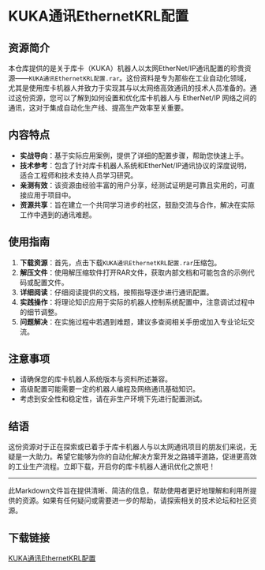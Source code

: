 # KUKA通讯EthernetKRL配置

## 资源简介

本仓库提供的是关于库卡（KUKA）机器人以太网EtherNet/IP通讯配置的珍贵资源——`KUKA通讯EthernetKRL配置.rar`。这份资料是专为那些在工业自动化领域，尤其是使用库卡机器人并致力于实现其与以太网络高效通讯的技术人员准备的。通过这份资源，您可以了解到如何设置和优化库卡机器人与 EtherNet/IP 网络之间的通讯，这对于集成自动化生产线、提高生产效率至关重要。

## 内容特点

- **实战导向**：基于实际应用案例，提供了详细的配置步骤，帮助您快速上手。
- **技术参考**：包含了针对库卡机器人系统和EtherNet/IP通讯协议的深度说明，适合工程师和技术支持人员学习研究。
- **亲测有效**：该资源由经验丰富的用户分享，经测试证明是可靠且实用的，可直接应用于项目中。
- **资源共享**：旨在建立一个共同学习进步的社区，鼓励交流与合作，解决在实际工作中遇到的通讯难题。

## 使用指南

1. **下载资源**：首先，点击下载`KUKA通讯EthernetKRL配置.rar`压缩包。
2. **解压文件**：使用解压缩软件打开RAR文件，获取内部文档和可能包含的示例代码或配置文件。
3. **详细阅读**：仔细阅读提供的文档，按照指导逐步进行通讯配置。
4. **实践操作**：将理论知识应用于实际的机器人控制系统配置中，注意调试过程中的细节调整。
5. **问题解决**：在实施过程中若遇到难题，建议多查阅相关手册或加入专业论坛交流。

## 注意事项

- 请确保您的库卡机器人系统版本与资料所述兼容。
- 高级配置可能需要一定的机器人编程及网络通讯基础知识。
- 考虑到安全性和稳定性，请在非生产环境下先进行配置测试。

## 结语

这份资源对于正在探索或已着手于库卡机器人与以太网通讯项目的朋友们来说，无疑是一大助力。希望它能够为你的自动化解决方案开发之路铺平道路，促进更高效的工业生产流程。立即下载，开启你的库卡机器人通讯优化之旅吧！

---

此Markdown文件旨在提供清晰、简洁的信息，帮助使用者更好地理解和利用所提供的资源。如果有任何疑问或需要进一步的帮助，请探索相关的技术论坛和社区资源。

## 下载链接

[KUKA通讯EthernetKRL配置](https://pan.quark.cn/s/8455d202862d)